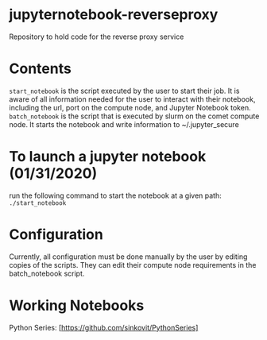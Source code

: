 # jupyternotebook-reverseproxy
Repository to hold code for the reverse proxy service
# Contents
`start_notebook` is the script executed by the user to start their job. It is aware of all information needed for the user to interact with their notebook, including the url, port on the compute node, and Jupyter Notebook token.
`batch_notebook` is the script that is executed by slurm on the comet compute node. It starts the notebook and write information to ~/.jupyter_secure

# To launch a jupyter notebook (01/31/2020)
run the following command to start the notebook at a given path:
`./start_notebook` <path>

# Configuration
Currently, all configuration must be done manually by the user by editing copies of the scripts.
They can edit their compute node requirements in the batch_notebook script.

# Working Notebooks
Python Series: [https://github.com/sinkovit/PythonSeries]
